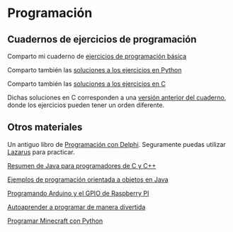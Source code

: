 # Programación

## Cuadernos de ejercicios de programación

Comparto mi cuaderno de [ejercicios de programación básica](http://www.xtec.cat/~acastan/textos/PB_Practicas_Python.pdf)

Comparto también las [soluciones a los ejercicios en Python](http://www.xtec.cat/~acastan/textos/PB_Soluciones_Python.tar.bz2)

Comparto también las [soluciones a los ejercicios en C](http://www.xtec.cat/~acastan/textos/PB_Soluciones_C.tar.bz2)

Dichas soluciones en C corresponden a una [versión anterior del cuaderno](http://www.xtec.cat/~acastan/textos/PB_Practicas_C.pdf), donde los ejercicios pueden tener un orden diferente.

## Otros materiales

Un antiguo libro de [Programación con Delphi](http://www.xtec.cat/~acastan/textos/PV_Delphi.pdf). Seguramente puedas utilizar [Lazarus](https://www.lazarus-ide.org/) para practicar.

[Resumen de Java para programadores de C y C++](http://www.xtec.cat/~acastan/textos/Java.pdf)

[Ejemplos de programación orientada a objetos en Java](http://www.xtec.cat/~acastan/textos/POO_Soluciones_Java.tar.bz2)

[Programando Arduino y el GPIO de Raspberry PI](http://www.xtec.cat/~acastan/textos/PB_Arduino_Raspberry.pdf)

[Autoaprender a programar de manera divertida](motivar.md)

[Programar Minecraft con Python](minecraft.md)
